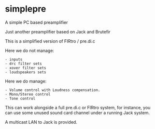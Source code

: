 # simplepre

A simple PC based preamplifier

Just another preamplifier based on Jack and Brutefir

This is a simplified version of FIRtro / pre.di.c

Here we do not manage:

    - inputs
    - drc filter sets
    - xover filter sets
    - loudspeakers sets
    
Here we do manage:

    - Volume control with Loudness compensation.
    - Mono/Stereo control
    - Tone control

This can work alongside a full pre.di.c or FIRtro system, 
for instance, you can use some unused sound card channel
under a running Jack system.

A multicast LAN to Jack is provided.

